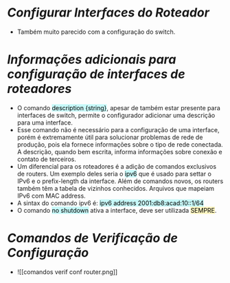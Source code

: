# *Configurar Interfaces do Roteador*

- Também muito parecido com a configuração do switch.

# *Informações adicionais para configuração de interfaces de roteadores*

- O comando <mark style="background: #ABF7F7A6;">description {string}</mark>, apesar de também estar presente para interfaces de switch, permite o configurador adicionar uma descrição para uma interface. 
- Esse comando não é necessário para a configuração de uma interface, porém é extremamente útil para solucionar problemas de rede de produção, pois ela fornece informações sobre o tipo de rede conectada. A descrição, quando bem escrita, informa informações sobre conexão e contato de terceiros. 
- Um diferencial para os roteadores é a adição de comandos exclusivos de routers. Um exemplo deles seria o <mark style="background: #ABF7F7A6;">ipv6</mark> que é usado para settar o IPv6 e o prefix-length da interface. Além de comandos novos, os routers também têm a tabela de vizinhos conhecidos. Arquivos que mapeiam IPv6 com MAC address.
- A sintax do comando ipv6 é: <mark style="background: #ABF7F7A6;">ipv6 address 2001:db8:acad:10::1/64</mark>
- O comando <mark style="background: #ABF7F7A6;">no shutdown</mark> ativa a interface, deve ser utilizada <mark style="background: #FFF3A3A6;">SEMPRE</mark>.

# *Comandos de Verificação de Configuração*

- ![[comandos verif conf router.png]]